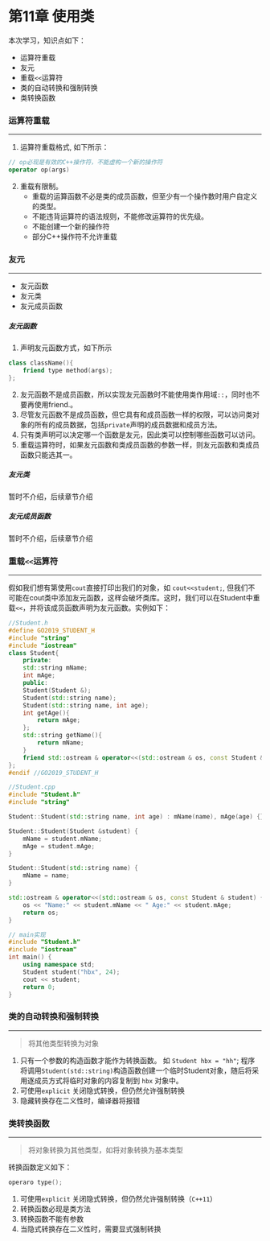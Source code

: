 # 第11章 使用类
本次学习，知识点如下：
* 运算符重载
* 友元
* 重载`<<`运算符
* 类的自动转换和强制转换
* 类转换函数

### 运算符重载
---
1. 运算符重载格式, 如下所示：
```cpp
// op必现是有效的C++操作符，不能虚构一个新的操作符
operator op(args)
```
2. 重载有限制。
    * 重载的运算函数不必是类的成员函数，但至少有一个操作数时用户自定义的类型。
    * 不能违背运算符的语法规则，不能修改运算符的优先级。
    * 不能创建一个新的操作符
    * 部分C++操作符不允许重载

### 友元
---
* 友元函数
* 友元类
* 友元成员函数

##### 友元函数
1. 声明友元函数方式，如下所示
```cpp
class className(){
    friend type method(args);
};
```
2. 友元函数不是成员函数，所以实现友元函数时不能使用类作用域`::`，同时也不要再使用friend.。
3. 尽管友元函数不是成员函数，但它具有和成员函数一样的权限，可以访问类对象的所有的成员数据，包括`private`声明的成员数据和成员方法。
4. 只有类声明可以决定哪一个函数是友元，因此类可以控制哪些函数可以访问。
5. 重载运算符时，如果友元函数和类成员函数的参数一样，则友元函数和类成员函数只能选其一。
##### 友元类
暂时不介绍，后续章节介绍
##### 友元成员函数
暂时不介绍，后续章节介绍

### 重载`<<`运算符
---
假如我们想有第使用`cout`直接打印出我们的对象，如 `cout<<student;`,
但我们不可能在cout类中添加友元函数，这样会破坏类库。这时，我们可以在Student中重载`<<`，并将该成员函数声明为友元函数。实例如下：

```cpp
//Student.h
#define GO2019_STUDENT_H
#include "string"
#include "iostream"
class Student{
    private:
    std::string mName;
    int mAge;
    public:
    Student(Student &);
    Student(std::string name);
    Student(std::string name, int age);
    int getAge(){
        return mAge;
    };
    std::string getName(){
        return mName;
    }
    friend std::ostream & operator<<(std::ostream & os, const Student & student);
};
#endif //GO2019_STUDENT_H
```


```cpp
//Student.cpp
#include "Student.h"
#include "string"

Student::Student(std::string name, int age) : mName(name), mAge(age) {}

Student::Student(Student &student) {
    mName = student.mName;
    mAge = student.mAge;
}

Student::Student(std::string name) {
    mName = name;
}

std::ostream & operator<<(std::ostream & os, const Student & student) {
    os << "Name:" << student.mName << " Age:" << student.mAge;
    return os;
}
```
```cpp
// main实现
#include "Student.h"
#include "iostream"
int main() {
    using namespace std;
    Student student("hbx", 24);
    cout << student;
    return 0;
}
```
### 类的自动转换和强制转换
---
> 将其他类型转换为对象
1. 只有一个参数的构造函数才能作为转换函数。
如 `Student hbx = "hh"`; 程序将调用`Student(std::string)`构造函数创建一个临时Student对象，随后将采用逐成员方式将临时对象的内容复制到 `hbx` 对象中。
2. 可使用`explicit` 关闭隐式转换，但仍然允许强制转换
3. 隐藏转换存在二义性时，编译器将报错

### 类转换函数
---
> 将对象转换为其他类型，如将对象转换为基本类型

转换函数定义如下：
```cpp
operaro type();
```
1. 可使用`explicit` 关闭隐式转换，但仍然允许强制转换（`C++11`）
2. 转换函数必现是类方法
3. 转换函数不能有参数
4. 当隐式转换存在二义性时，需要显式强制转换

